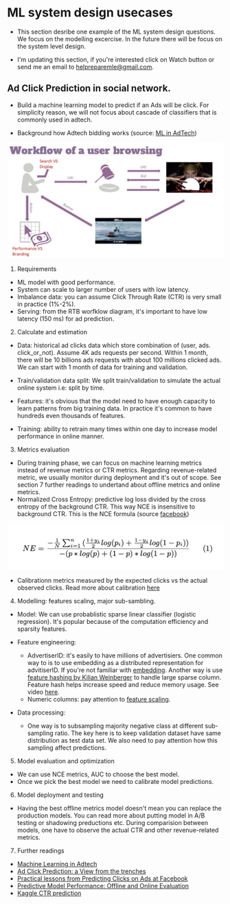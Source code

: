 # ML system design usecases
* This section desribe one example of the ML system design questions. We focus on the modelling excercise. In the future there will be focus on the system level design. 

* I'm updating this section, if you're interested click on Watch button or send me an email to helpreparemle@gmail.com. 


## Ad Click Prediction in social network. 
* Build a machine learning model to predict if an Ads will be click. For simplicity reason, 
we will not focus about cascade of classifiers that is commonly used in adtech. 

* Background how Adtech bidding works (source: [ML in AdTech](https://www.slideshare.net/databricks/machine-learning-for-adtech-in-action-with-cyrille-dubarry-and-han-ju))

![Score distribution](images/ad_bidding.png)

1. Requirements
* ML model with good performance. 
* System can scale to larger number of users with low latency. 
* Imbalance data: you can assume Click Through Rate (CTR) is very small in practice (1%-2%). 
* Serving: from the RTB worfklow diagram, it's important to have low latency (150 ms) for ad prediction. 


2. Calculate and estimation
* Data: historical ad clicks data which store combination of (user, ads. click_or_not). Assume 4K ads requests per second. Within 1 month, there will be 10 billions ads requests with about 100 millions clicked ads. We can start with 1 month of data for training and validation. 
* Train/validation data split: We split train/validation to simulate the actual online system i.e: split by time. 

* Features: it's obvious that the model need to have enough capacity to learn patterns from big training data. In practice it's common to have hundreds even thousands of features. 
* Training: ability to retrain many times within one day to increase model performance in online manner. 


3. Metrics evaluation
* During training phase, we can focus on machine learning metrics instead of revenue metrics or CTR metrics. Regarding revenue-related metric, we usually monitor during deployment and it's out of scope. See section 7 further readings to undertand about offline metrics and online metrics. 
* Normalized Cross Entropy: predictive log loss divided by the cross entropy of the background CTR. This way NCE is insensitive to background CTR. This is the NCE formula (source [facebook](https://research.fb.com/wp-content/uploads/2016/11/practical-lessons-from-predicting-clicks-on-ads-at-facebook.pdf))

![Score distribution](images/nce.png)

* Calibrationn metrics measured by the expected clicks vs the actual observed clicks. Read more about calibration [here](https://arxiv.org/pdf/1706.04599.pdf)

4. Modelling: features scaling, major sub-sambling. 
* Model: We can use probablistic sparse linear classifier (logistic regression). It's popular because of the computation efficiency and sparsity features.
* Feature engineering:
    * AdvertiserID: it's easily to have millions of advertisiers. One common way to is to use embedding as a distributed representation for advitiserID. If you're not familiar with [embedding](https://blog.twitter.com/engineering/en_us/topics/insights/2018/embeddingsattwitter.html). Another way is use [feature hashing by Kilian Weinberger](https://arxiv.org/pdf/0902.2206.pdf) to handle large sparse column. Feature hash helps increase speed and reduce memory usage. See video [here](https://www.coursera.org/lecture/machine-learning-applications-big-data/hashing-trick-GswXH). 
    * Numeric columns: pay attention to [feature scaling](https://www.datacamp.com/community/tutorials/preprocessing-in-data-science-part-2-centering-scaling-and-logistic-regression).

* Data processing:
    * One way is to subsampling majority negative class at different sub-sampling ratio. The key here is to keep validation dataset have same distribution as test data set. We also need to pay attention how this sampling affect predictions. 

5. Model evaluation and optimization
* We can use NCE metrics, AUC to choose the best model. 
* Once we pick the best model we need to calibrate model predictions. 

6. Model deployment and testing
* Having the best offline metrics model doesn't mean you can replace the production models. You can read more about putting model in A/B testing or shadowing preductions etc. During comparision between models, one have to observe the actual CTR and other revenue-related metrics.

7. Further readings
* [Machine Learning in Adtech](https://www.slideshare.net/databricks/machine-learning-for-adtech-in-action-with-cyrille-dubarry-and-han-ju)
* [Ad Click Prediction: a View from the trenches](https://storage.googleapis.com/pub-tools-public-publication-data/pdf/41159.pdf)
* [Practical lessons from Predicting Clicks on Ads at Facebook](https://research.fb.com/wp-content/uploads/2016/11/practical-lessons-from-predicting-clicks-on-ads-at-facebook.pdf)
* [Predictive Model Performance: Offline and Online Evaluation](http://chbrown.github.io/kdd-2013-usb/kdd/p1294.pdf)
* [Kaggle CTR prediction](https://www.kaggle.com/c/avazu-ctr-prediction/overview)